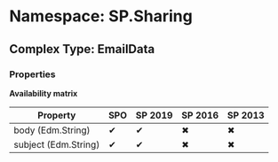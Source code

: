 # Namespace: SP.Sharing

## Complex Type: EmailData

### Properties

**Availability matrix**

Property | SPO | SP 2019 | SP 2016 | SP 2013
----------|-----|---------|---------|--------
body (Edm.String) | ✔ | ✔ | ✖ | ✖
subject (Edm.String) | ✔ | ✔ | ✖ | ✖
